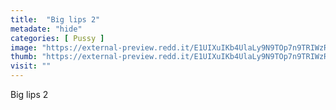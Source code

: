 ```yaml
---
title:  "Big lips 2"
metadate: "hide"
categories: [ Pussy ]
image: "https://external-preview.redd.it/E1UIXuIKb4UlaLy9N9TOp7n9TRIWzReBKkWq_NVuWWc.jpg?auto=webp&s=1b8297b9906b327a0bc879e3e24c6a7e8be41a05"
thumb: "https://external-preview.redd.it/E1UIXuIKb4UlaLy9N9TOp7n9TRIWzReBKkWq_NVuWWc.jpg?width=320&crop=smart&auto=webp&s=2b1cecc2b88b8174cd90a7adb7754221e6cde6ad"
visit: ""
---
```

Big lips 2
